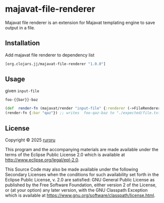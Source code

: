 # majavat-file-renderer
Majavat file renderer is an extension for Majavat templating engine to save output in a file.

## Installation


Add majavat file renderer to dependency list

```clojure
[org.clojars.jj/majavat-file-renderer "1.0.0"]
```

## Usage

given `input-file`
```
foo-{{bar}}-baz
```
```clojure
(def  render-fn (majavat/render "input-file" {:renderer (->FileRenderer "./expected/file.txt" {})}))
(render-fn {:bar "qaz"}) ;; writes  foo-qaz-baz to "./expected/file.txt"
```

## License

Copyright © 2025 [ruroru](https://github.com/ruroru)

This program and the accompanying materials are made available under the
terms of the Eclipse Public License 2.0 which is available at
http://www.eclipse.org/legal/epl-2.0.

This Source Code may also be made available under the following Secondary
Licenses when the conditions for such availability set forth in the Eclipse
Public License, v. 2.0 are satisfied: GNU General Public License as published by
the Free Software Foundation, either version 2 of the License, or (at your
option) any later version, with the GNU Classpath Exception which is available
at https://www.gnu.org/software/classpath/license.html.

